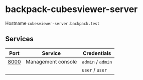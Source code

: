 # backpack-cubesviewer-server

Hostname `cubesviewer-server.backpack.test`

## Services

| Port | Service | Credentials
| ---- | ------- | -----------
| [8000](http://cubesviewer-server.backpack.test:8000) | Management console | `admin` / `admin`
| | | `user` / `user`
